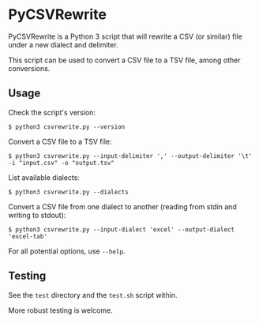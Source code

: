 # PyCSVRewrite

PyCSVRewrite is a Python 3 script that will rewrite a CSV (or similar) file under a new dialect and delimiter.

This script can be used to convert a CSV file to a TSV file, among other conversions.

## Usage

Check the script's version:

```
$ python3 csvrewrite.py --version
```

Convert a CSV file to a TSV file:

```
$ python3 csvrewrite.py --input-delimiter ',' --output-delimiter '\t' -i "input.csv" -o "output.tsv"
```

List available dialects:

```
$ python3 csvrewrite.py --dialects
```

Convert a CSV file from one dialect to another (reading from stdin and writing to stdout):

```
$ python3 csvrewrite.py --input-dialect 'excel' --output-dialect 'excel-tab'
```

For all potential options, use `--help`.

## Testing

See the `test` directory and the `test.sh` script within.

More robust testing is welcome.

